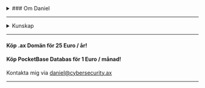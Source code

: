 <details>
<summary>
### Om Daniel
</summary>

- Gillar allt relaterat med IT och lära om IT.
- Pluggar konstant.
- Vill jobba med IT.
- Drömmer att skriva böcker när jag är gammal.
</details>

---

<details>
<summary>Kunskap</summary>

_() -> inte riktit bäst men klarar, ! -> kan riktigt bra, * -> på gång just nu_

- Compiled språk: C, Rust*
- Interpreted språk: Python, JavaScript!, TypeScript, (Bash), Java*, PHP
- Ramvärk: Vue.js, Nuxt.js, HUGO!, Django, FastAPI, HTMX, (Svelte), (Larvel)
- DB: SQLite!, PostgreSQL, MariaDB, (MongoDB) 
- OS: Linux!, Windows, (Mac)
- Verktyg: Git, Excel, WordPress!, Cloudflare!, Nginx, Docker, Obsidian, DaVinci Resolve, Lightroom, Affinity

</details>

---

#### Köp .ax Domän för 25 Euro / år!

#### Köp PocketBase Databas för 1 Euro / månad!

Kontakta mig via daniel@cybersecurity.ax

---
